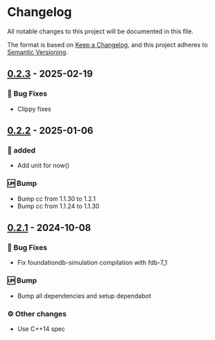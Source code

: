 # Changelog

All notable changes to this project will be documented in this file.

The format is based on [Keep a Changelog](https://keepachangelog.com/en/1.0.0/),
and this project adheres to [Semantic Versioning](https://semver.org/spec/v2.0.0.html).

## [0.2.3] - 2025-02-19

### <!-- 1 -->🐛 Bug Fixes

- Clippy fixes

[0.2.3]: https://github.com/foundationdb-rs}/foundationdb-rs/compare/0.2.2..0.2.3

## [0.2.2] - 2025-01-06

### <!-- 0 -->🚀 added

- Add unit for now()

### <!-- 3 -->🆙 Bump

- Bump cc from 1.1.30 to 1.2.1
- Bump cc from 1.1.24 to 1.1.30

[0.2.2]: https://github.com/foundationdb-rs}/foundationdb-rs/compare/0.2.1..0.2.2

## [0.2.1] - 2024-10-08

### <!-- 1 -->🐛 Bug Fixes

- Fix foundationdb-simulation compilation with fdb-7_1

### <!-- 3 -->🆙 Bump

- Bump all dependencies and setup dependabot

### <!-- 4 -->⚙️ Other changes

- Use C++14 spec

[0.2.1]: https://github.com/foundationdb-rs}/foundationdb-rs/compare/0.2.0..0.2.1

